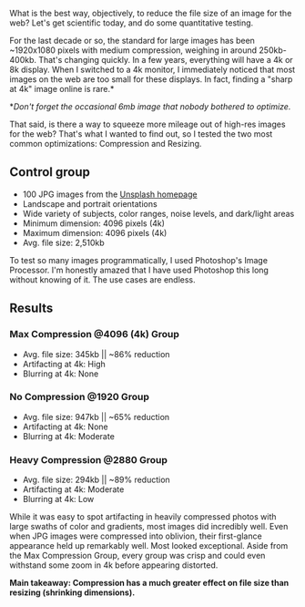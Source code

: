 <meta name="categories" content="media, performance, accessibility">
<meta name="created" content="04/30/2020">
<meta name="media" content="/_assets/media/person-holding-a-DSLR-camera.jpg">

What is the best way, objectively, to reduce the file size of an image for the web? Let's get scientific today, and do some quantitative testing.

For the last decade or so, the standard for large images has been ~1920x1080 pixels with medium compression, weighing in around 250kb-400kb. That's changing quickly. In a few years, everything will have a 4k or 8k display. When I switched to a 4k monitor, I immediately noticed that most images on the web are too small for these displays. In fact, finding a "sharp at 4k" image online is rare.*

**Don't forget the occasional 6mb image that nobody bothered to optimize.*

That said, is there a way to squeeze more mileage out of high-res images for the web? That's what I wanted to find out, so I tested the two most common optimizations: Compression and Resizing.



## Control group
- 100 JPG images from the [Unsplash homepage](https://unsplash.com)
- Landscape and portrait orientations
- Wide variety of subjects, color ranges, noise levels, and dark/light areas
- Minimum dimension: 4096 pixels (4k)
- Maximum dimension: 4096 pixels (4k)
- Avg. file size: 2,510kb

To test so many images programmatically, I used Photoshop's Image Processor. I'm honestly amazed that I have used Photoshop this long without knowing of it. The use cases are endless.


## Results

### Max Compression @4096 (4k) Group
- Avg. file size: 345kb || ~86% reduction
- Artifacting at 4k: High
- Blurring at 4k: None


### No Compression @1920 Group
- Avg. file size: 947kb || ~65% reduction
- Artifacting at 4k: None
- Blurring at 4k: Moderate



###  Heavy Compression @2880 Group
- Avg. file size: 294kb || ~89% reduction
- Artifacting at 4k: Moderate
- Blurring at 4k: Low



While it was easy to spot artifacting in heavily compressed photos with large swaths of color and gradients, most images did incredibly well. Even when JPG images were compressed into oblivion, their first-glance appearance held up remarkably well. Most looked exceptional. Aside from the Max Compression Group, every group was crisp and could even withstand some zoom in 4k before appearing distorted.

**Main takeaway: Compression has a much greater effect on file size than resizing (shrinking dimensions).**